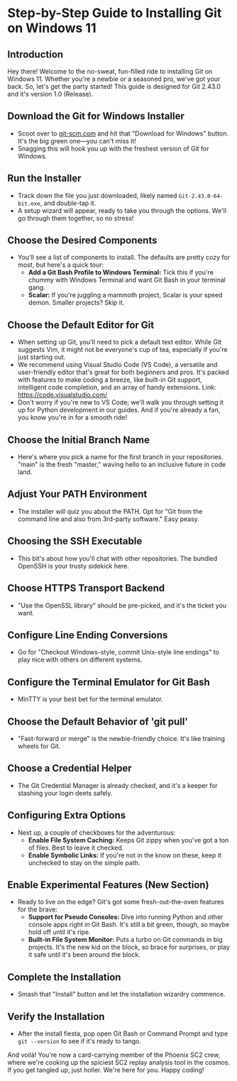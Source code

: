 # Step-by-Step Guide to Installing Git on Windows 11

## Introduction
Hey there! Welcome to the no-sweat, fun-filled ride to installing Git on Windows 11. Whether you're a newbie or a seasoned pro, we've got your back. So, let's get the party started! This guide is designed for Git 2.43.0 and it's version 1.0 (Release).

## Download the Git for Windows Installer
- Scoot over to [git-scm.com](https://git-scm.com/) and hit that "Download for Windows" button. It's the big green one—you can't miss it!
- Snagging this will hook you up with the freshest version of Git for Windows.

## Run the Installer
- Track down the file you just downloaded, likely named `Git-2.43.0-64-bit.exe`, and double-tap it.
- A setup wizard will appear, ready to take you through the options. We'll go through them together, so no stress!

## Choose the Desired Components
- You'll see a list of components to install. The defaults are pretty cozy for most, but here's a quick tour:
  - **Add a Git Bash Profile to Windows Terminal:** Tick this if you're chummy with Windows Terminal and want Git Bash in your terminal gang.
  - **Scalar:** If you're juggling a mammoth project, Scalar is your speed demon. Smaller projects? Skip it.

## Choose the Default Editor for Git
- When setting up Git, you'll need to pick a default text editor. While Git suggests Vim, it might not be everyone's cup of tea, especially if you're just starting out.
- We recommend using Visual Studio Code (VS Code), a versatile and user-friendly editor that's great for both beginners and pros. It's packed with features to make coding a breeze, like built-in Git support, intelligent code completion, and an array of handy extensions. Link: https://code.visualstudio.com/
- Don't worry if you're new to VS Code; we'll walk you through setting it up for Python development in our guides. And if you're already a fan, you know you're in for a smooth ride!

## Choose the Initial Branch Name
- Here's where you pick a name for the first branch in your repositories. "main" is the fresh "master," waving hello to an inclusive future in code land.

## Adjust Your PATH Environment
- The installer will quiz you about the PATH. Opt for "Git from the command line and also from 3rd-party software." Easy peasy.

## Choosing the SSH Executable
- This bit's about how you'll chat with other repositories. The bundled OpenSSH is your trusty sidekick here.

## Choose HTTPS Transport Backend
- "Use the OpenSSL library" should be pre-picked, and it's the ticket you want.

## Configure Line Ending Conversions
- Go for "Checkout Windows-style, commit Unix-style line endings" to play nice with others on different systems.

## Configure the Terminal Emulator for Git Bash
- MinTTY is your best bet for the terminal emulator.

## Choose the Default Behavior of 'git pull'
- "Fast-forward or merge" is the newbie-friendly choice. It's like training wheels for Git.

## Choose a Credential Helper
- The Git Credential Manager is already checked, and it's a keeper for stashing your login deets safely.

## Configuring Extra Options
- Next up, a couple of checkboxes for the adventurous:
  - **Enable File System Caching:** Keeps Git zippy when you've got a ton of files. Best to leave it checked.
  - **Enable Symbolic Links:** If you're not in the know on these, keep it unchecked to stay on the simple path.

## Enable Experimental Features (New Section)
- Ready to live on the edge? Git's got some fresh-out-the-oven features for the brave:
  - **Support for Pseudo Consoles:** Dive into running Python and other console apps right in Git Bash. It's still a bit green, though, so maybe hold off until it's ripe.
  - **Built-in File System Monitor:** Puts a turbo on Git commands in big projects. It's the new kid on the block, so brace for surprises, or play it safe until it's been around the block.

## Complete the Installation
- Smash that "Install" button and let the installation wizardry commence.

## Verify the Installation
- After the install fiesta, pop open Git Bash or Command Prompt and type `git --version` to see if it's ready to tango.

And voilà! You're now a card-carrying member of the Phoenix SC2 crew, where we're cooking up the spiciest SC2 replay analysis tool in the cosmos. If you get tangled up, just holler. We're here for you. Happy coding!
